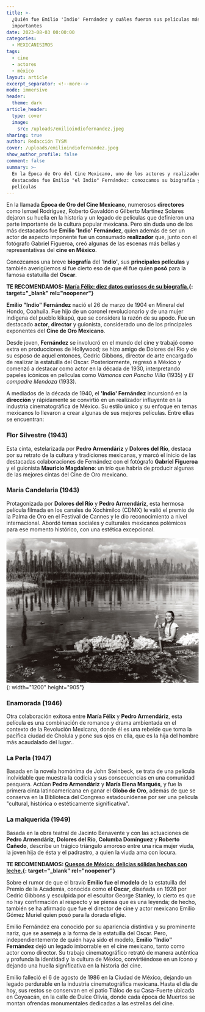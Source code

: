 ```yaml
---
title: >-
  ¿Quién fue Emilio 'Indio' Fernández y cuáles fueron sus películas más
  importantes
date: 2023-08-03 00:00:00
categories:
  - MEXICANISIMOS
tags:
  - cine
  - actores
  - méxico
layout: article
excerpt_separator: <!--more-->
mode: immersive
header:
  theme: dark
article_header:
  type: cover
  image:
    src: /uploads/emilioindiofernandez.jpeg
sharing: true
author: Redacción TYSM
cover: /uploads/emilioindiofernandez.jpeg
show_author_profile: false
comment: false
summary: >-
  En la Época de Oro del Cine Mexicano, uno de los actores y realizadores más
  destacados fue Emilio "el Indio" Fernández: conozcamos su biografía y
  películas
---
```

En la llamada **Época de Oro del Cine Mexicano**, numerosos **directores** como Ismael Rodríguez, Roberto Gavaldón o Gilberto Martínez Solares dejaron su huella en la historia y un legado de películas que definieron una parte importante de la cultura popular mexicana. Pero sin duda uno de los más destacados fue&nbsp;**Emilio 'Indio' Fernández**, quien además de ser un actor de aspecto imponente fue un consumado **realizador** que, junto con el fotógrafo Gabriel Figueroa, creó algunas de las escenas más bellas y representativas del **cine en México**.

Conozcamos una breve **biografía** del '**Indio'**, sus **principales películas** y también averigüemos si fue cierto eso de que él fue quien **posó** para la famosa estatuilla del **Oscar**.

**TE RECOMENDAMOS: [María Félix: diez datos curiosos de su biografía.](https://blog.tonoysumariachi.com/mexicanisimos/2022/04/21/maria-felix-diez-datos-curiosos-de-su-biografia.html){: target="_blank" rel="noopener"}**

**Emilio "Indio" Fernández** nació el 26 de marzo de 1904 en Mineral del Hondo, Coahuila. Fue hijo de un coronel revolucionario y de una mujer indígena del pueblo kikapú, que se considera la razón de su apodo. Fue un destacado **actor**, **director** y guionista, considerado uno de los principales exponentes del **Cine de Oro Mexicano**.

Desde joven, **Fernández** se involucró en el mundo del cine y trabajó como extra en producciones de Hollywood; se hizo amigo de Dolores del Río y de su esposo de aquel entonces, Cedric Gibbons, director de arte encargado de realizar la estatuilla del Oscar. Posteriormente, regresó a México y comenzó a destacar como actor en la década de 1930, interpretando papeles icónicos en películas como *Vámonos con Pancho Villa* (1935) y *El compadre Mendoza* (1933).

A mediados de la década de 1940, el **'Indio' Fernández** incursionó en la **dirección** y rápidamente se convirtió en un realizador influyente en la industria cinematográfica de México. Su estilo único y su enfoque en temas mexicanos lo llevaron a crear algunas de sus mejores películas. Entre ellas se encuentran:

### Flor Silvestre (1943)

Esta cinta, estelarizada por **Pedro Armendáriz** y **Dolores del Río**, destaca por su retrato de la cultura y tradiciones mexicanas, y marcó el inicio de las destacadas colaboraciones de Fernández con el fotógrafo **Gabriel Figueroa** y el guionista **Mauricio Magdaleno**\: un trío que habría de producir algunas de las mejores cintas del Cine de Oro mexicano.

### María Candelaria (1943)

Protagonizada por **Dolores del Río** y **Pedro Armendáriz**, esta hermosa película filmada en los canales de Xochimilco (CDMX) le valió el premio de la Palma de Oro en el Festival de Cannes y le dio reconocimiento a nivel internacional. Abordó temas sociales y culturales mexicanos polémicos para ese momento histórico, con una estética excepcional.

![](/uploads/dolores-macandelaria.jpeg){: width="1200" height="905"}

### Enamorada (1946)

Otra colaboración exitosa entre **María Félix** y **Pedro Armendáriz**, esta película es una combinación de romance y drama ambientada en el contexto de la Revolución Mexicana, donde él es una rebelde que toma la pacífica ciudad de Cholula y pone sus ojos en ella, que es la hija del hombre más acaudalado del lugar..

### La Perla (1947)

Basada en la novela homónima de John Steinbeck, se trata de una película inolvidable que muestra la codicia y sus consecuencias en una comunidad pesquera. Actúan **Pedro Armendáriz** y **María Elena Marqués**, y fue la primera cinta latinoamericana en ganar el **Globo de Oro**, además de que se conserva en la Biblioteca del Congreso estadounidense por ser una película "cultural, histórica o estéticamente significativa".

### La malquerida (1949)

Basada en la obra teatral de Jacinto Benavente y con las actuaciones de **Pedro Armendáriz**, **Dolores del Río**, **Columba Domínguez** y **Roberto Cañedo**, describe un trágico triángulo amoroso entre una rica mujer viuda, la joven hija de ésta y el padrastro, a quien la viuda ama con locura.&nbsp;

**TE RECOMENDAMOS: [Quesos de México: delicias sólidas hechas con leche.](https://blog.tonoysumariachi.com/gastronomia/2022/09/09/quesos-de-mexico-delicias-solidas-hechas-con-leche.html){: target="_blank" rel="noopener"}**

Sobre el rumor de que el bravío **Emilio fue el modelo** de la estatuilla del Premio de la Academia, conocida como **el Oscar**, diseñada en 1928 por Cedric Gibbons y esculpida por el escultor George Stanley, lo cierto es que no hay confirmación al respecto y se piensa que es una leyenda; de hecho, también se ha afirmado que fue el director de cine y actor mexicano Emilio Gómez Muriel quien posó para la dorada efigie.

Emilio Fernández era conocido por su apariencia distintiva y su prominente nariz, que se asemeja a la forma de la estatuilla del Oscar. Pero, independientemente de quién haya sido el modelo,&nbsp;**Emilio "Indio" Fernández** dejó un legado imborrable en el cine mexicano, tanto como actor como director. Su trabajo cinematográfico retrató de manera auténtica y profunda la identidad y la cultura de México, convirtiéndose en un ícono y dejando una huella significativa en la historia del cine.

Emilio falleció el 6 de agosto de 1986 en la Ciudad de México, dejando un legado perdurable en la industria cinematográfica mexicana. Hasta el día de hoy, sus restos se conservan en el patio Tláloc de su Casa-Fuerte ubicada en Coyoacán, en la calle de Dulce Olivia, donde cada época de Muertos se montan ofrendas monumentales dedicadas a las estrellas del cine.&nbsp;